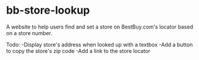 # bb-store-lookup

A website to help users find and set a store on BestBuy.com's locator based on a store number.

Todo:
-Display store's address when looked up with a textbox
-Add a button to copy the store's zip code
-Add a link to the store locator
